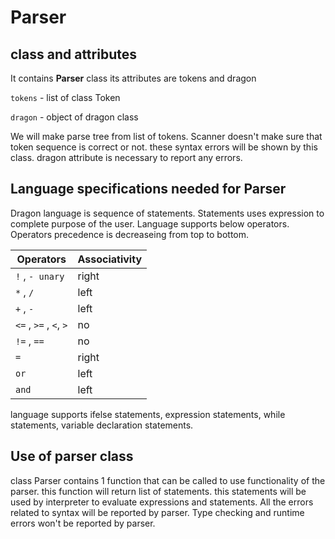 # **Parser**
## **class and attributes** 

It contains **Parser** class its attributes are tokens and dragon

`tokens` - list of class Token 

`dragon` - object of dragon class

We will make parse tree from list of tokens. Scanner doesn't make sure that token sequence is correct or not. these syntax errors will be shown by this class. dragon attribute is necessary to report any errors.

## **Language specifications needed for Parser**

Dragon language is sequence of statements. Statements uses expression to complete purpose of the user. Language supports below operators. Operators precedence is decreaseing from top to bottom.

| Operators | Associativity |
| --- | --- |
| `!` , `- unary` | right |
| `*` , `/` | left |
| `+` , `-` | left |
| `<=` , `>=` , `<`, `>`  | no |
| `!=` , `==` | no |
| `=` | right |
| `or`| left |
| `and` | left |

language supports ifelse statements, expression statements, while statements, variable declaration statements.

## **Use of parser class**

class Parser contains 1 function that can be called to use functionality of the parser. this function will return list of statements. this statements will be used by interpreter to evaluate expressions and statements. All the errors related to syntax will be reported by parser. Type checking and runtime errors won't be reported by parser.

